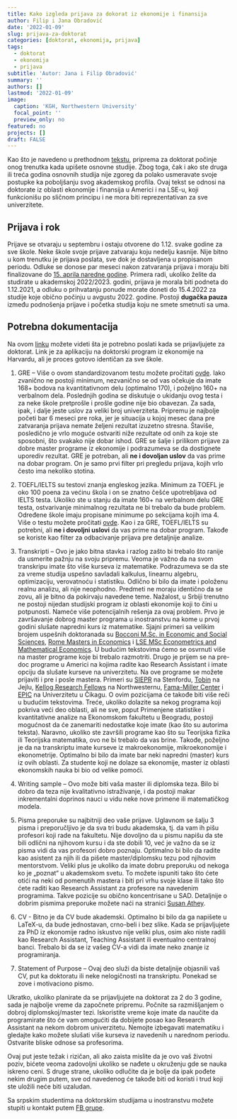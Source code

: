 ```yaml
---
title: Kako izgleda prijava za dokorat iz ekonomije i finansija
author: Filip i Jana Obradović
date: '2022-01-09'
slug: prijava-za-doktorat
categories: [doktorat, ekonomija, prijava]
tags:
  - doktorat
  - ekonomija
  - prijava
subtitle: 'Autor: Jana i Filip Obradović'
summary: ''
authors: []
lastmod: '2022-01-09' 
image:
  caption: 'KGH, Northwestern University'
  focal_point: ''
  preview_only: no
featured: no
projects: []
draft: FALSE
---
```


Kao što je navedeno u prethodnom [tekstu](https://filipobradovic.com/post/ko-su-ekonomisti/), priprema za doktorat počinje onog trenutka kada upišete osnovne studije. Zbog toga, čak i ako ste druga ili treća godina osnovnih studija nije zgoreg da polako usmeravate svoje postupke ka poboljšanju svog akademskog profila. Ovaj tekst se odnosi na doktorate iz oblasti ekonomije i finansija u Americi i na LSE-u, koji funkcionišu po sličnom principu i ne mora biti reprezentativan za sve univerzitete. 

## Prijava i rok

Prijave se otvaraju u septembru i ostaju otvorene do 1.12. svake godine za sve škole. Neke škole svoje prijave zatvaraju koju nedelju kasnije. Nije bitno u kom trenutku je prijava poslata, sve dok je dostavljena u propisanom periodu. Odluke se donose par meseci nakon zatvaranja prijava i moraju biti finalizovane do [15. aprila naredne godine](https://cgsnet.org/april-15-resolution). Primera radi, ukoliko želite da studirate u akademskoj 2022/2023. godini, prijava je morala biti podneta do 1.12.2021, a odluku o prihvatanju ponude morate doneti do 15.4.2022 za studije koje obično počinju u avgustu 2022. godine. Postoji **dugačka pauza** između podnošenja prijave i početka studija koju ne smete smetnuti sa uma.

## Potrebna dokumentacija

Na ovom [linku](https://economics.harvard.edu/admissions) možete videti šta je potrebno poslati kada se prijavljujete za doktorat. Link je za aplikaciju na doktorski program iz ekonomije na Harvardu, ali je proces gotovo identičan za sve škole. 

1)	GRE – Više o ovom standardizovanom testu možete pročitati [ovde](https://www.skolejezikanovisad.com/sve-sto-treba-da-znate-o-gre-ispitu/). Iako zvanično ne postoji minimum, nezvanično se od vas očekuje da imate 168+ bodova na kvantitativnom delu (optimalno 170), i poželjno 160+ na verbalnom dela. Poslednjih godina se diskutuje o ukidanju ovog testa i za neke škole pretprošle i prošle godine nije bio obavezan. Za sada, ipak, i dalje jeste uslov za veliki broj univerziteta.
Pripremu je najbolje početi bar 6 meseci pre roka, jer je situacija u kojoj mesec dana pre zatvaranja prijava nemate željeni rezultat izuzetno stresna. Štaviše, posledično je vrlo moguće ostvariti niže rezultate od onih za koje ste sposobni, što svakako nije dobar ishod. GRE se šalje i prilikom prijave za dobre master programe iz ekonomije i podrazumeva se da dostignete uporediv rezultat. GRE je potreban, ali **ne i dovoljan uslov** da vas prime na dobar program. On je samo prvi filter pri pregledu prijava, kojih vrlo često ima nekoliko stotina.

2)	TOEFL/IELTS su testovi znanja engleskog jezika. Minimum za TOEFL je oko 100 poena za većinu škola i on se znatno češće upotrebljava od IELTS testa. Ukoliko ste u stanju da imate 160+ na verbalnom delu GRE testa, ostvarivanje minimalnog rezultata ne bi trebalo da bude problem. Određene škole imaju propisane minimume po sekcijama kojih ima 4. Više o testu možete pročitati [ovde](https://www.stranijezici.com/da-li-znate-sta-je-to-toefl/). Kao i za GRE, TOEFL/IELTS su potrebni, ali **ne i dovoljni uslovi** da vas prime na dobar program. Takođe se koriste kao filter za odbacivanje prijava pre detaljnije analize.

3)	Transkripti – Ovo je jako bitna stavka i razlog zašto bi trebalo što ranije da usmerite pažnju na svoju pripremu. Veoma je važno da na svom transkripu imate što više kurseva iz matematike. Podrazumeva se da ste za vreme studija uspešno savladali kalkulus, linearnu algebru, optimizaciju, verovatnoću i statistiku. Odlično bi bilo da imate i položenu realnu analizu, ali nije neophodno. Predmeti ne moraju identično da se zovu, ali je bitno da pokirvaju navedene teme. Nažalost, u Srbiji trenutno ne postoji nijedan studijski program iz oblasti ekonomije koji to čini u potpunosti.
Nameće više potencijalnih rešenja za ovaj problem. Prvo je završavanje dobrog master programa u inostranstvu na kome u prvoj godini slušate napredni kurs iz matematike. Sjajni primeri sa velikim brojem uspešnih doktoranada su [Bocconi M.Sc. in Economic and Social Sciences](https://www.unibocconi.eu/wps/wcm/connect/Bocconi/SitoPubblico_EN/Navigation+Tree/Home/programs/master+of+science/Economic+and+Social+Sciences/), [Rome Masters in Economics](http://www.romemaster.it/overview/results/) i [LSE 
MSc Econometrics and Mathematical Economics](https://www.lse.ac.uk/study-at-lse/Graduate/degree-programmes-2022/MSc-Econometrics-and-Mathematical-Economics). U budućim tekstovima ćemo se osvrnuti više na master programe koje bi trebalo razmotriti.  Drugo je prijem se na pre-doc programe u Americi na kojima radite kao Research Assistant i imate opciju da slušate kurseve na univerzitetu. Na ove programe se možete prijaviti i pre i posle mastera. Primeri su [SIEPR](https://siepr.stanford.edu/programs/undergraduate-students/undergraduate-research-assistant-openings) na Stenfordu, [Tobin](https://economics.yale.edu/undergraduate/tobin-ra) na Jejlu, [Kellog Research Fellows](https://www.kellogg.northwestern.edu/research-support/research-fellows.aspx) na Northwesternu, [Fama-Miller Center](https://research.chicagobooth.edu/famamiller/research/research-professionals) i [EPIC](https://epic.uchicago.edu/about/jobs-fellowships/) na Univerzitetu u Čikagu. O ovim pozicijama će takođe biti više reči u budućim tekstovima. Treće, ukoliko dolazite sa nekog programa koji pokriva veći deo oblasti, ali ne sve, poput Primenjene statistike i kvantitativne analize na Ekonomskom fakultetu u Beogradu, postoji mogućnost da će zanemariti nedostatke koje imate (kao što su autorima teksta). Naravno, ukoliko ste završili programe kao što su Teorijska fizika ili Teorijska matematika, ovo ne bi trebalo da vas brine.
Takođe, poželjno je da na transkriptu imate kurseve iz makroekonomije, mikroekonomije i ekonometrije. Optimalno bi bilo da imate bar neki napredni (master) kurs iz ovih oblasti. Za studente koji ne dolaze sa ekonomije, master iz oblasti ekonomskih nauka bi bio od velike pomoći.

4)	Writing sample – Ovo može biti vaša master ili diplomska teza. Bilo bi dobro da teza nije kvalitativno istraživanje, i da postoji makar inkrementalni doprinos nauci u vidu neke nove primene ili matematičkog modela.

5)	Pisma preporuke su najbitniji deo vaše prijave. Uglavnom se šalju 3 pisma i preporučljivo je da sva tri budu akademska, tj. da vam ih pišu profesori koji rade na fakultetu. Nije dovoljno da u pismu napišu da ste bili odlični na njihovom kursu i da ste dobili 10, već je važno da se iz pisma vidi da vas profesori dobro poznaju. Optimalno bi bilo da radite kao asistent za njih ili da pišete master/diplomsku tezu pod njihovim mentorstvom. Veliki plus je ukoliko da imate dobru preporuku od nekoga ko je „poznat“ u akademskom svetu. To možete ispuniti tako što ćete otići na neki od pomenutih mastera i biti pri vrhu svoje klase ili tako što ćete raditi kao Research Assistant za profesore na navedenim programima. Takve pozicije su obično koncentrisane u SAD. Detaljnije o dobrim pismima preporuke možete naći na stranici [Susan Athey](https://athey.people.stanford.edu/professional-advice).
6)	CV - Bitno je da CV bude akademski. Optimalno bi bilo da ga napišete u LaTeX-u, da bude jednostavan, crno-beli i bez slike. Kada se prijavljujete za PhD iz ekonomije radno iskustvo nije veliki plus, osim ako niste radili kao Research Assistant, Teaching Assistant ili eventualno centralnoj banci. Trebalo bi da se iz vašeg CV-a vidi da imate neko znanje iz programiranja.
7)	Statement of Purpose – Ovaj deo služi da biste detaljnije objasnili vaš CV, put ka doktoratu ili neke nelogičnosti na transkriptu. Ponekad se zove i motivaciono pismo.

Ukratko, ukoliko planirate da se prijavljujete na doktorat za 2 do 3 godine, sada je najbolje vreme da započnete pripremu. Počnite sa razmišljanjem o dobroj diplomskoj/master tezi. Iskoristite vreme koje imate da naučite da programirate što će vam omogućiti da dobijete posao kao Research Assistant na nekom dobrom univerzitetu. Nemojte izbegavati matematiku i gledajte kako možete slušati više kurseva iz navedenih u narednom periodu. Ostvarite bliske odnose sa profesorima. 

Ovaj put jeste težak i rizičan, ali ako zaista mislite da je ovo vaš životni poziv, bićete veoma zadovoljni ukoliko se nađete u okruženju gde se nauka iskreno ceni. S druge strane, ukoliko odlučite da je bolje da ipak pođete nekim drugim putem, sve od navedenog će takođe biti od koristi i trud koji ste uložili neće biti uzaludan.

Sa srpskim studentima na doktorskim studijama u inostranstvu možete stupiti u kontakt putem [FB grupe](https://www.facebook.com/groups/serbianeconbusiness).


